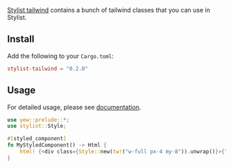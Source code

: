 [Stylist tailwind](Stylist-tailwind) contains a bunch of tailwind classes that you can use in Stylist.

## Install

Add the following to your `Cargo.toml`:

```toml
stylist-tailwind = "0.2.0"
```

## Usage

For detailed usage, please see
[documentation](https://docs.rs/crate/stylist-tailwind/).

```rust
use yew::prelude::*;
use stylist::Style;

#[styled_component]
fn MyStyledComponent() -> Html {
    html! {<div class={Style::new(tw!("w-full px-4 my-8")).unwrap()}>{"Hello World!"}</div>}
}
```
